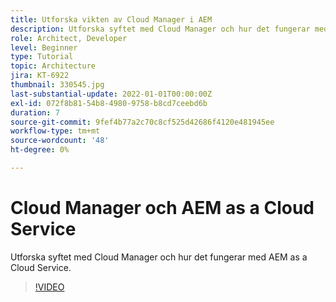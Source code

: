 ```yaml
---
title: Utforska vikten av Cloud Manager i AEM
description: Utforska syftet med Cloud Manager och hur det fungerar med AEM as a Cloud Service.
role: Architect, Developer
level: Beginner
type: Tutorial
topic: Architecture
jira: KT-6922
thumbnail: 330545.jpg
last-substantial-update: 2022-01-01T00:00:00Z
exl-id: 072f8b81-54b8-4980-9758-b8cd7ceebd6b
duration: 7
source-git-commit: 9fef4b77a2c70c8cf525d42686f4120e481945ee
workflow-type: tm+mt
source-wordcount: '48'
ht-degree: 0%

---
```


# Cloud Manager och AEM as a Cloud Service

Utforska syftet med Cloud Manager och hur det fungerar med AEM as a Cloud Service.

>[!VIDEO](https://video.tv.adobe.com/v/330545?quality=12&learn=on)
